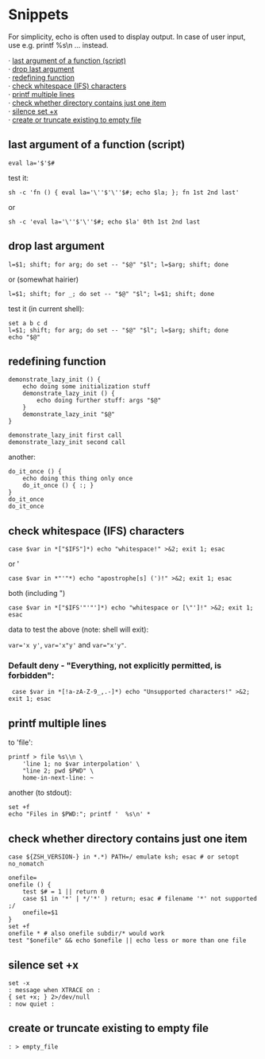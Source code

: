 
Snippets
========

For simplicity, echo is often used to display output. In case of
user input, use e.g. printf %s\\n ... instead.

· [last argument of a function (script)](#last-argument-of-a-function-script)\
· [drop last argument](#drop-last-argument)\
· [redefining function](#redefining-function)\
· [check whitespace (IFS) characters](#check-whitespace-IFS-characters)\
· [printf multiple lines](#printf-multiple-lines)\
· [check whether directory contains just one item](#check-whether-directory-contains-just-one-item)\
· [silence set +x](#silence-set-x)\
· [create or truncate existing to empty file](#create-or-truncate-existing-to-empty-file)


last argument of a function (script)
------------------------------------

    eval la='$'$#

test it:

    sh -c 'fn () { eval la='\''$'\''$#; echo $la; }; fn 1st 2nd last'

or

    sh -c 'eval la='\''$'\''$#; echo $la' 0th 1st 2nd last


drop last argument
------------------

    l=$1; shift; for arg; do set -- "$@" "$l"; l=$arg; shift; done

or (somewhat hairier)

    l=$1; shift; for _; do set -- "$@" "$l"; l=$1; shift; done

test it (in current shell):

    set a b c d
    l=$1; shift; for arg; do set -- "$@" "$l"; l=$arg; shift; done
    echo "$@"

redefining function
-------------------

    demonstrate_lazy_init () {
        echo doing some initialization stuff
        demonstrate_lazy_init () {
            echo doing further stuff: args "$@"
        }
        demonstrate_lazy_init "$@"
    }

    demonstrate_lazy_init first call
    demonstrate_lazy_init second call

another:

    do_it_once () {
        echo doing this thing only once
        do_it_once () { :; }
    }
    do_it_once
    do_it_once

check whitespace (IFS) characters
---------------------------------

    case $var in *["$IFS"]*) echo "whitespace!" >&2; exit 1; esac

or '

    case $var in *"'"*) echo "apostrophe[s] (')!" >&2; exit 1; esac

both (including ")

    case $var in *["$IFS'"'"']*) echo "whitespace or [\"']!" >&2; exit 1; esac

data to test the above (note: shell will exit):

`var='x y'`, `var='x"y'` and `var="x'y"`.


### Default deny - "Everything, not explicitly permitted, is forbidden":

     case $var in *[!a-zA-Z-9_,.-]*) echo "Unsupported characters!" >&2; exit 1; esac


printf multiple lines
---------------------

to 'file':

    printf > file %s\\n \
        'line 1; no $var interpolation' \
        "line 2; pwd $PWD" \
        home-in-next-line: ~

another (to stdout):

    set +f
    echo "Files in $PWD:"; printf '  %s\n' *


check whether directory contains just one item
----------------------------------------------

    case ${ZSH_VERSION-} in *.*) PATH=/ emulate ksh; esac # or setopt no_nomatch

    onefile=
    onefile () {
        test $# = 1 || return 0
        case $1 in '*' | */'*' ) return; esac # filename '*' not supported ;/
        onefile=$1
    }
    set +f
    onefile * # also onefile subdir/* would work
    test "$onefile" && echo $onefile || echo less or more than one file


silence set +x
--------------

    set -x
    : message when XTRACE on :
    { set +x; } 2>/dev/null
    : now quiet :


create or truncate existing to empty file
-----------------------------------------

    : > empty_file

